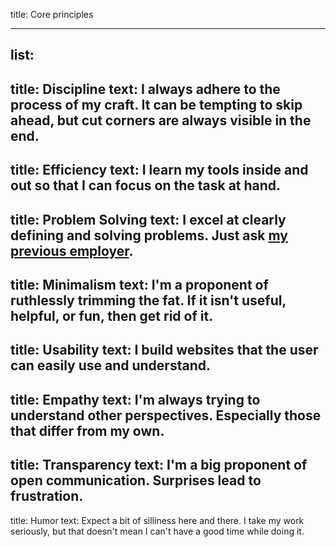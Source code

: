 title: Core principles

----

list:
-
  title: Discipline
  text: I always adhere to the process of my craft. It can be tempting to skip ahead, but cut corners are always visible in the end.
-
  title: Efficiency
  text: I learn my tools inside and out so that I can focus on the task at hand.
-
  title: Problem Solving
  text: I excel at clearly defining and solving problems. Just ask [my previous employer](http://bermancreative.com/blog/2015/discipline-of-self-teaching).
-
  title: Minimalism
  text: I'm a proponent of ruthlessly trimming the fat. If it isn't useful, helpful, or fun, then get rid of it.
-
  title: Usability
  text: I build websites that the user can easily use and understand.
-
  title: Empathy
  text: I'm always trying to understand other perspectives. Especially those that differ from my own.
-
  title: Transparency
  text: I'm a big proponent of open communication. Surprises lead to frustration.
-
  title: Humor
  text: Expect a bit of silliness here and there. I take my work seriously, but that doesn't mean I can't have a good time while doing it.
